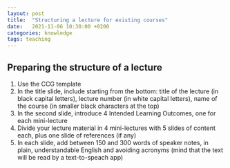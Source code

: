 ```yaml
---
layout: post
title:  "Structuring a lecture for existing courses"
date:   2021-11-06 10:30:00 +0200
categories: knowledge
tags: teaching
---
```


## Preparing the structure of a lecture

1. Use the CCG template
2. In the title slide, include starting from the bottom: title of the lecture (in black capital letters), lecture number (in white capital letters), name of the course (in smaller black characters at the top)  
3. In the second slide, introduce 4 Intended Learning Outcomes, one for each mini-lecture
4. Divide your lecture material in 4 mini-lectures with 5 slides of content each, plus one slide of references (if any)
5. In each slide, add between 150 and 300 words of speaker notes, in plain, understandable English and avoiding acronyms (mind that the text will be read by a text-to-speach app)